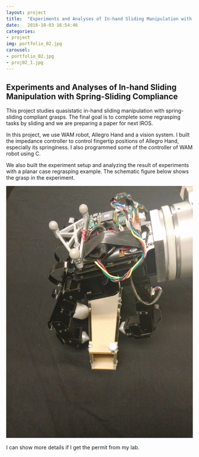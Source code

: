 ```yaml
---
layout: project
title:  "Experiments and Analyses of In-hand Sliding Manipulation with Spring-Sliding Compliance"
date:   2016-10-03 16:54:46
categories:
- project
img: portfolio_02.jpg
carousel:
- portfolio_02.jpg
- proj02_1.jpg
---
```

Experiments and Analyses of In-hand Sliding Manipulation with Spring-Sliding Compliance
-----------------
This project studies quasistatic in-hand sliding manipulation with spring-sliding compliant grasps. The final goal is to complete some regrasping tasks by sliding and we are preparing a paper for next IROS.

In this project, we use WAM robot, Allegro Hand and a vision system. I built the impedance controller to control fingertip positions of Allegro Hand, especially its springiness. I also programmed some of the controller of WAM robot using C.

We also built the experiment setup and analyzing the result of experiments with a planar case regrasping example. The schematic figure below shows the grasp in the experiment. 

![proj02_1](/assets/img/project/carousel/proj02_1.jpg)

I can show more details if I get the permit from my lab. 